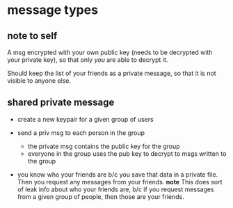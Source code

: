 # message types

## note to self
A msg encrypted with your own public key (needs to be decrypted with your
private key), so that only *you* are able to decrypt it.

Should keep the list of your friends as a private message, so that it is not
visible to anyone else.

## shared private message
* create a new keypair for a given group of users
* send a priv msg to each person in the group
    - the private msg contains the public key for the group
    - everyone in the group uses the pub key to decrypt to msgs written
      to  the group

* you know who your friends are b/c you save that data in a private file. Then you request any messages from your friends. **note** This does sort of leak info about who your friends are, b/c if you request messages from a given group of people, then those are your friends.

